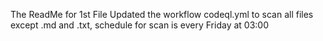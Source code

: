 The ReadMe for 1st File
Updated the workflow codeql.yml to scan all files except .md and .txt, schedule for scan is every Friday at 03:00
